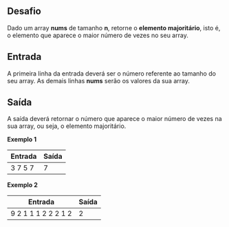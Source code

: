 ## **Desafio**

Dado um array **nums** de tamanho **n**, retorne o **elemento majoritário**, isto é, o elemento que aparece o maior número de vezes no seu array.

## **Entrada**

A primeira linha da entrada deverá ser o número referente ao tamanho do seu array. As demais linhas **nums** serão os valores da sua array.

## **Saída**

A saída deverá retornar o número que aparece o maior número de vezes na sua array, ou seja, o elemento majoritário.

**Exemplo 1**

| Entrada | Saída |
| ------- | ----- |
| 3 7 5 7 | 7     |

**Exemplo 2**

| Entrada             | Saída |
| ------------------- | ----- |
| 9 2 1 1 1 2 2 2 1 2 | 2     |